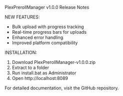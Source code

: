 ﻿PlexPrerollManager v1.0.0 Release Notes

NEW FEATURES:
- Bulk upload with progress tracking
- Real-time progress bars for uploads
- Enhanced error handling
- Improved platform compatibility

INSTALLATION:
1. Download PlexPrerollManager-v1.0.0.zip
2. Extract to a folder
3. Run install.bat as Administrator
4. Open http://localhost:8089

For detailed documentation, visit the GitHub repository.
